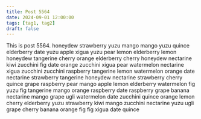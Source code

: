 ```yaml
---
title: Post 5564
date: 2024-09-01 12:00:00
tags: [tag1, tag2]
draft: false
---
```

This is post 5564.
honeydew
strawberry
yuzu
mango
mango
yuzu
quince
elderberry
date
yuzu
apple
xigua
yuzu
pear
lemon
elderberry
lemon
honeydew
tangerine
cherry
orange
elderberry
cherry
honeydew
nectarine
kiwi
zucchini
fig
date
orange
zucchini
xigua
pear
watermelon
nectarine
xigua
zucchini
zucchini
raspberry
tangerine
lemon
watermelon
orange
date
nectarine
strawberry
tangerine
honeydew
nectarine
strawberry
cherry
quince
grape
raspberry
pear
mango
apple
lemon
elderberry
watermelon
fig
yuzu
fig
tangerine
mango
orange
raspberry
date
raspberry
grape
banana
nectarine
mango
grape
ugli
watermelon
date
zucchini
quince
orange
lemon
cherry
elderberry
yuzu
strawberry
kiwi
mango
zucchini
nectarine
yuzu
ugli
grape
cherry
banana
orange
fig
fig
xigua
date
quince
